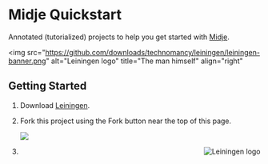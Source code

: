 Midje Quickstart
================

Annotated (tutorialized) projects to help you get started
with [Midje](https://github.com/marick/Midje).

<img src="https://github.com/downloads/technomancy/leiningen/leiningen-banner.png" alt="Leiningen logo" title="The man himself" align="right"

Getting Started
------------

1.  Download [Leiningen](https://github.com/technomancy/leiningen).

2.  Fork this project using the Fork button near the top of
    this page.

    <img
    src="https://github.com/marick/Midje-quickstart/tree/master/images/fork.png"/>

    <img src="https://github.com/downloads/technomancy/leiningen/leiningen-banner.png" alt="Leiningen logo" title="The man himself" align="right"
 />

3. 

